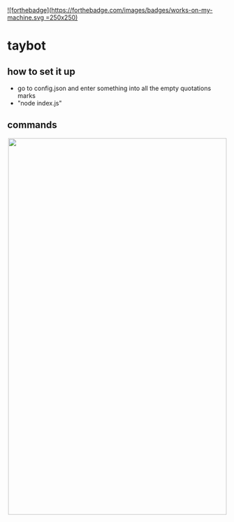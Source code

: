 [![forthebadge](https://forthebadge.com/images/badges/works-on-my-machine.svg =250x250)](https://forthebadge.com)
# taybot
## how to set it up
- go to config.json and enter something into all the empty quotations marks
- "node index.js"

## commands
<p align="center">
  <img width="500" height="862" src="https://cdn.discordapp.com/attachments/803072976185851936/804079407676391464/carbon2.png" />
</p>

